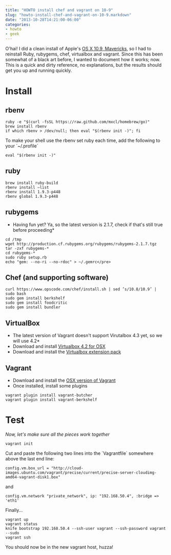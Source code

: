 ```yaml
---
title: "HOWTO install chef and vagrant on 10-9"
slug: "howto-install-chef-and-vagrant-on-10-9.markdown"
date: "2013-10-28T14:21:00-06:00"
categories:
- howto
- geek
---
```

<p>O'hai! I did a clean install of Apple's <a href="https://www.apple.com/osx/">OS X 10.9, Mavericks</a>, so I had to reinstall Ruby, rubygems, chef, virtualbox and vagrant. Since this has been somewhat of a black art before, I wanted to document how it works; now. This is a quick and dirty reference, no explanations, but the results should get you up and running quickly.</p>

# Install

## rbenv

```
ruby -e "$(curl -fsSL https://raw.github.com/mxcl/homebrew/go)"
brew install rbenv
if which rbenv > /dev/null; then eval "$(rbenv init -)"; fi
```

<p>To make your shell use the rbenv set ruby each time, add the following to your `~/.profile`</p>

```
eval "$(rbenv init -)"
```

## ruby

```
brew install ruby-build
rbenv install —list
rbenv install 1.9.3-p448
rbenv global 1.9.3-p448
```

## rubygems

* Having fun yet? Ya, so the latest version is 2.1.7, check if that's still true before proceeding*

```
cd /tmp
wget http://production.cf.rubygems.org/rubygems/rubygems-2.1.7.tgz
tar -zxf rubygems-*
cd rubygems-*
sudo ruby setup.rb
echo "gem: --no-ri --no-rdoc" > ~/.gemrc</pre>
```

## Chef (and supporting software)

```
curl https://www.opscode.com/chef/install.sh | sed ’s/10.8/10.9’ | sudo bash
sudo gem install berkshelf
sudo gem install foodcritic
sudo gem install bundler
```

## VirtualBox

* The latest version of Vagrant doesn't support Virutalbox 4.3 yet, so we will use 4.2*
* Download and install [Virtualbox 4.2 for OSX](https://virtualbox.org/wiki/Download_Old_Builds_4_2)
* Download and install the [Virtualbox extension pack](http://download.virtualbox.org/virtualbox/4.2.18/Oracle_VM_VirtualBox_Extension_Pack-4.2.18-88780.vbox-extpack)

## Vagrant

* Download and install the [OSX version of Vagrant](http://downloads.vagrantup.com/tags/v1.3.1)
* Once installed, install some plugins

```
vagrant plugin install vagrant-butcher
vagrant plugin install vagrant-berkshelf
```

# Test

*Now, let's make sure all the pieces work together*

```
vagrant init
```

<p>Cut and paste the following two lines into the `Vagrantfile` somewhere above the last end line:</p>

```
config.vm.box_url = "http://cloud-images.ubuntu.com/vagrant/precise/current/precise-server-cloudimg-amd64-vagrant-disk1.box"
```

and

```
config.vm.network "private_network", ip: "192.168.50.4", :bridge => 'eth1'
```

<p>Finally...</p>

```
vagrant up
vagrant status
knife bootstrap 192.168.50.4 --ssh-user vagrant --ssh-password vagrant --sudo
vagrant ssh
```

You should now be in the new vagrant host, huzza!
